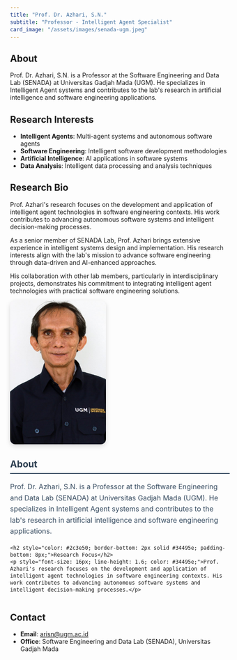 ```yaml
---
title: "Prof. Dr. Azhari, S.N."
subtitle: "Professor - Intelligent Agent Specialist"
card_image: "/assets/images/senada-ugm.jpeg"
---
```


## About

Prof. Dr. Azhari, S.N. is a Professor at the Software Engineering and Data Lab (SENADA) at Universitas Gadjah Mada (UGM). He specializes in Intelligent Agent systems and contributes to the lab's research in artificial intelligence and software engineering applications.

## Research Interests

- **Intelligent Agents**: Multi-agent systems and autonomous software agents
- **Software Engineering**: Intelligent software development methodologies
- **Artificial Intelligence**: AI applications in software systems
- **Data Analysis**: Intelligent data processing and analysis techniques

## Research Bio

Prof. Azhari's research focuses on the development and application of intelligent agent technologies in software engineering contexts. His work contributes to advancing autonomous software systems and intelligent decision-making processes.

As a senior member of SENADA Lab, Prof. Azhari brings extensive experience in intelligent systems design and implementation. His research interests align with the lab's mission to advance software engineering through data-driven and AI-enhanced approaches.

His collaboration with other lab members, particularly in interdisciplinary projects, demonstrates his commitment to integrating intelligent agent technologies with practical software engineering solutions.

<div style="display: flex; gap: 30px; margin-bottom: 30px; flex-wrap: wrap;">
  <div style="flex: 0 0 220px;">
    <img src="/assets/images/people/ASN.jpg" alt="Prof. Dr. Azhari, S.N." style="width: 100%; border-radius: 12px; box-shadow: 0 4px 12px rgba(0,0,0,0.15);" />
  </div>
  <div style="flex: 1; min-width: 300px;">
    <h2 style="color: #2c3e50; margin-top: 0; border-bottom: 2px solid #34495e; padding-bottom: 8px;">About</h2>
    <p style="font-size: 16px; line-height: 1.6; color: #34495e;">Prof. Dr. Azhari, S.N. is a Professor at the Software Engineering and Data Lab (SENADA) at Universitas Gadjah Mada (UGM). He specializes in Intelligent Agent systems and contributes to the lab's research in artificial intelligence and software engineering applications.</p>
    
    <h2 style="color: #2c3e50; border-bottom: 2px solid #34495e; padding-bottom: 8px;">Research Focus</h2>
    <p style="font-size: 16px; line-height: 1.6; color: #34495e;">Prof. Azhari's research focuses on the development and application of intelligent agent technologies in software engineering contexts. His work contributes to advancing autonomous software systems and intelligent decision-making processes.</p>
  </div>
</div>

## Contact

- **Email**: arisn@ugm.ac.id
- **Office**: Software Engineering and Data Lab (SENADA), Universitas Gadjah Mada